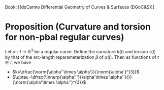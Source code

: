 Book: [[doCarmo Differential Geometry of Curves & Surfaces (DGoC&S)]]
# Proposition (Curvature and torsion for non-pbal regular curves)
Let $\alpha:I\to \mathbb{R}^{3}$ be a regular curve.
Define the curvature $k(t)$ and torsion $\uptau(t)$ by that of the arc-length reparameterization $\beta$ of $\alpha(I)$.
Then as functions of $t\in I$, we have
- $k=\dfrac{\norm{\alpha''\times \alpha'}}{\norm{\alpha'}^{3}}$
- $\uptau=\dfrac{\innerp{\alpha'''}{\alpha'\times \alpha''}{}}{\norm{\alpha'\times \alpha''}^{2}}$

